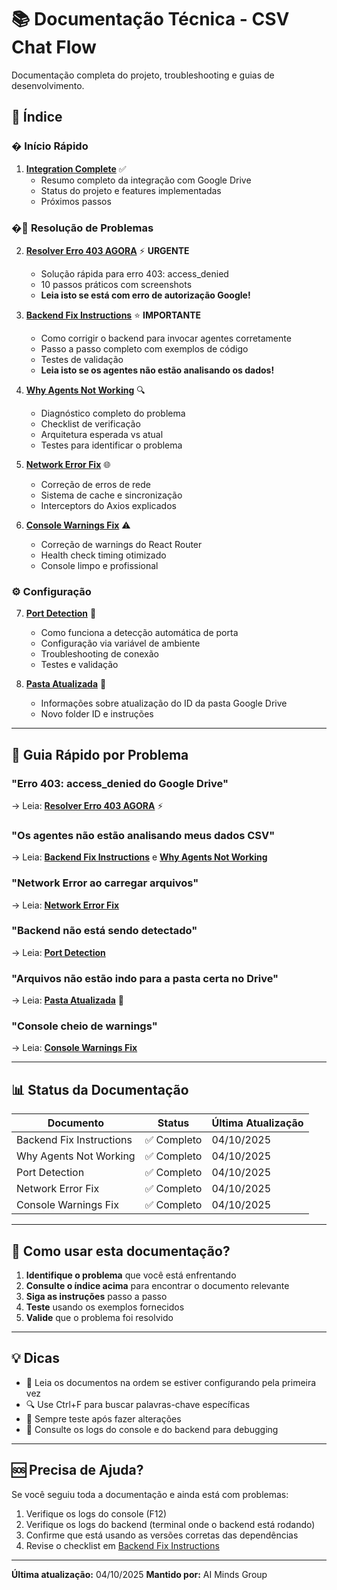 # 📚 Documentação Técnica - CSV Chat Flow

Documentação completa do projeto, troubleshooting e guias de desenvolvimento.

## 📑 Índice

### � Início Rápido

1. **[Integration Complete](./INTEGRATION_COMPLETE.md)** ✅
   - Resumo completo da integração com Google Drive
   - Status do projeto e features implementadas
   - Próximos passos

### �🔧 Resolução de Problemas

2. **[Resolver Erro 403 AGORA](./RESOLVER_ERRO_403_AGORA.md)** ⚡ **URGENTE**
   - Solução rápida para erro 403: access_denied
   - 10 passos práticos com screenshots
   - **Leia isto se está com erro de autorização Google!**

3. **[Backend Fix Instructions](./BACKEND_FIX_INSTRUCTIONS.md)** ⭐ **IMPORTANTE**
   - Como corrigir o backend para invocar agentes corretamente
   - Passo a passo completo com exemplos de código
   - Testes de validação
   - **Leia isto se os agentes não estão analisando os dados!**

4. **[Why Agents Not Working](./WHY_AGENTS_NOT_WORKING.md)** 🔍
   - Diagnóstico completo do problema
   - Checklist de verificação
   - Arquitetura esperada vs atual
   - Testes para identificar o problema

5. **[Network Error Fix](./NETWORK_ERROR_FIX.md)** 🌐
   - Correção de erros de rede
   - Sistema de cache e sincronização
   - Interceptors do Axios explicados

6. **[Console Warnings Fix](./CONSOLE_WARNINGS_FIX.md)** ⚠️
   - Correção de warnings do React Router
   - Health check timing otimizado
   - Console limpo e profissional

### ⚙️ Configuração

7. **[Port Detection](./PORT_DETECTION.md)** 🔄
   - Como funciona a detecção automática de porta
   - Configuração via variável de ambiente
   - Troubleshooting de conexão
   - Testes e validação

8. **[Pasta Atualizada](./PASTA_ATUALIZADA.md)** 📁
   - Informações sobre atualização do ID da pasta Google Drive
   - Novo folder ID e instruções

---

## 🎯 Guia Rápido por Problema

### "Erro 403: access_denied do Google Drive"
→ Leia: **[Resolver Erro 403 AGORA](./RESOLVER_ERRO_403_AGORA.md)** ⚡

### "Os agentes não estão analisando meus dados CSV"
→ Leia: **[Backend Fix Instructions](./BACKEND_FIX_INSTRUCTIONS.md)** e **[Why Agents Not Working](./WHY_AGENTS_NOT_WORKING.md)**

### "Network Error ao carregar arquivos"
→ Leia: **[Network Error Fix](./NETWORK_ERROR_FIX.md)**

### "Backend não está sendo detectado"
→ Leia: **[Port Detection](./PORT_DETECTION.md)**

### "Arquivos não estão indo para a pasta certa no Drive"
→ Leia: **[Pasta Atualizada](./PASTA_ATUALIZADA.md)** 📁

### "Console cheio de warnings"
→ Leia: **[Console Warnings Fix](./CONSOLE_WARNINGS_FIX.md)**

---

## 📊 Status da Documentação

| Documento | Status | Última Atualização |
|-----------|--------|-------------------|
| Backend Fix Instructions | ✅ Completo | 04/10/2025 |
| Why Agents Not Working | ✅ Completo | 04/10/2025 |
| Port Detection | ✅ Completo | 04/10/2025 |
| Network Error Fix | ✅ Completo | 04/10/2025 |
| Console Warnings Fix | ✅ Completo | 04/10/2025 |

---

## 🤔 Como usar esta documentação?

1. **Identifique o problema** que você está enfrentando
2. **Consulte o índice acima** para encontrar o documento relevante
3. **Siga as instruções** passo a passo
4. **Teste** usando os exemplos fornecidos
5. **Valide** que o problema foi resolvido

---

## 💡 Dicas

- 📖 Leia os documentos na ordem se estiver configurando pela primeira vez
- 🔍 Use Ctrl+F para buscar palavras-chave específicas
- 🧪 Sempre teste após fazer alterações
- 📝 Consulte os logs do console e do backend para debugging

---

## 🆘 Precisa de Ajuda?

Se você seguiu toda a documentação e ainda está com problemas:

1. Verifique os logs do console (F12)
2. Verifique os logs do backend (terminal onde o backend está rodando)
3. Confirme que está usando as versões corretas das dependências
4. Revise o checklist em [Backend Fix Instructions](./BACKEND_FIX_INSTRUCTIONS.md)

---

**Última atualização:** 04/10/2025
**Mantido por:** AI Minds Group
